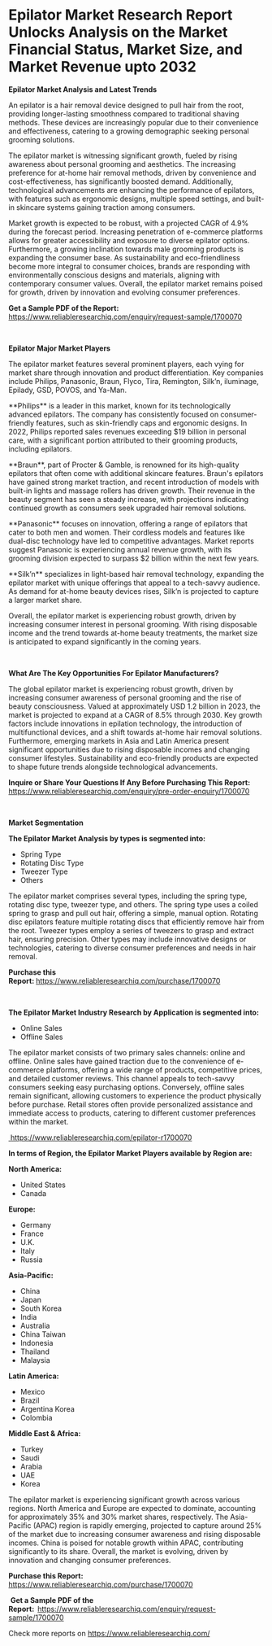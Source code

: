 <p><h1>Epilator Market Research Report Unlocks Analysis on the Market Financial Status, Market Size, and Market Revenue upto 2032</h1></p><p><strong>Epilator Market Analysis and Latest Trends</strong></p>
<p><p>An epilator is a hair removal device designed to pull hair from the root, providing longer-lasting smoothness compared to traditional shaving methods. These devices are increasingly popular due to their convenience and effectiveness, catering to a growing demographic seeking personal grooming solutions.</p><p>The epilator market is witnessing significant growth, fueled by rising awareness about personal grooming and aesthetics. The increasing preference for at-home hair removal methods, driven by convenience and cost-effectiveness, has significantly boosted demand. Additionally, technological advancements are enhancing the performance of epilators, with features such as ergonomic designs, multiple speed settings, and built-in skincare systems gaining traction among consumers.</p><p>Market growth is expected to be robust, with a projected CAGR of 4.9% during the forecast period. Increasing penetration of e-commerce platforms allows for greater accessibility and exposure to diverse epilator options. Furthermore, a growing inclination towards male grooming products is expanding the consumer base. As sustainability and eco-friendliness become more integral to consumer choices, brands are responding with environmentally conscious designs and materials, aligning with contemporary consumer values. Overall, the epilator market remains poised for growth, driven by innovation and evolving consumer preferences.</p></p>
<p><strong>Get a Sample PDF of the Report:&nbsp;</strong> <a href="https://www.reliableresearchiq.com/enquiry/request-sample/1700070?utm_campaign=1906&utm_medium=2&utm_source=Github&utm_content=ia&utm_term=06022025&utm_id=epilator">https://www.reliableresearchiq.com/enquiry/request-sample/1700070</a></p>
<p>&nbsp;</p>
<p><strong>Epilator Major Market Players</strong></p>
<p><p>The epilator market features several prominent players, each vying for market share through innovation and product differentiation. Key companies include Philips, Panasonic, Braun, Flyco, Tira, Remington, Silk’n, iluminage, Epilady, GSD, POVOS, and Ya-Man.</p><p>**Philips** is a leader in this market, known for its technologically advanced epilators. The company has consistently focused on consumer-friendly features, such as skin-friendly caps and ergonomic designs. In 2022, Philips reported sales revenues exceeding $19 billion in personal care, with a significant portion attributed to their grooming products, including epilators.</p><p>**Braun**, part of Procter & Gamble, is renowned for its high-quality epilators that often come with additional skincare features. Braun's epilators have gained strong market traction, and recent introduction of models with built-in lights and massage rollers has driven growth. Their revenue in the beauty segment has seen a steady increase, with projections indicating continued growth as consumers seek upgraded hair removal solutions.</p><p>**Panasonic** focuses on innovation, offering a range of epilators that cater to both men and women. Their cordless models and features like dual-disc technology have led to competitive advantages. Market reports suggest Panasonic is experiencing annual revenue growth, with its grooming division expected to surpass $2 billion within the next few years.</p><p>**Silk’n** specializes in light-based hair removal technology, expanding the epilator market with unique offerings that appeal to a tech-savvy audience. As demand for at-home beauty devices rises, Silk’n is projected to capture a larger market share.</p><p>Overall, the epilator market is experiencing robust growth, driven by increasing consumer interest in personal grooming. With rising disposable income and the trend towards at-home beauty treatments, the market size is anticipated to expand significantly in the coming years.</p></p>
<p>&nbsp;</p>
<p><strong>What Are The Key Opportunities For Epilator Manufacturers?</strong></p>
<p><p>The global epilator market is experiencing robust growth, driven by increasing consumer awareness of personal grooming and the rise of beauty consciousness. Valued at approximately USD 1.2 billion in 2023, the market is projected to expand at a CAGR of 8.5% through 2030. Key growth factors include innovations in epilation technology, the introduction of multifunctional devices, and a shift towards at-home hair removal solutions. Furthermore, emerging markets in Asia and Latin America present significant opportunities due to rising disposable incomes and changing consumer lifestyles. Sustainability and eco-friendly products are expected to shape future trends alongside technological advancements.</p></p>
<p><strong>Inquire or Share Your Questions If Any Before Purchasing This Report:</strong> <a href="https://www.reliableresearchiq.com/enquiry/pre-order-enquiry/1700070?utm_campaign=1906&utm_medium=2&utm_source=Github&utm_content=ia&utm_term=06022025&utm_id=epilator">https://www.reliableresearchiq.com/enquiry/pre-order-enquiry/1700070</a></p>
<p>&nbsp;</p>
<p><strong>Market Segmentation</strong></p>
<p><strong>The Epilator Market Analysis by types is segmented into:</strong></p>
<p><ul><li>Spring Type</li><li>Rotating Disc Type</li><li>Tweezer Type</li><li>Others</li></ul></p>
<p><p>The epilator market comprises several types, including the spring type, rotating disc type, tweezer type, and others. The spring type uses a coiled spring to grasp and pull out hair, offering a simple, manual option. Rotating disc epilators feature multiple rotating discs that efficiently remove hair from the root. Tweezer types employ a series of tweezers to grasp and extract hair, ensuring precision. Other types may include innovative designs or technologies, catering to diverse consumer preferences and needs in hair removal.</p></p>
<p><strong>Purchase this Report:&nbsp;</strong><a href="https://www.reliableresearchiq.com/purchase/1700070?utm_campaign=1906&utm_medium=2&utm_source=Github&utm_content=ia&utm_term=06022025&utm_id=epilator">https://www.reliableresearchiq.com/purchase/1700070</a></p>
<p>&nbsp;</p>
<p><strong>The Epilator Market Industry Research by Application is segmented into:</strong></p>
<p><ul><li>Online Sales</li><li>Offline Sales</li></ul></p>
<p><p>The epilator market consists of two primary sales channels: online and offline. Online sales have gained traction due to the convenience of e-commerce platforms, offering a wide range of products, competitive prices, and detailed customer reviews. This channel appeals to tech-savvy consumers seeking easy purchasing options. Conversely, offline sales remain significant, allowing customers to experience the product physically before purchase. Retail stores often provide personalized assistance and immediate access to products, catering to different customer preferences within the market.</p></p>
<p><a href="https://www.reliableresearchiq.com/epilator-r1700070?utm_campaign=1906&utm_medium=2&utm_source=Github&utm_content=ia&utm_term=06022025&utm_id=epilator">&nbsp;https://www.reliableresearchiq.com/epilator-r1700070</a></p>
<p><strong>In terms of Region, the Epilator Market Players available by Region are:</strong></p>
<p>
    <p> <strong> North America: </strong>
        <ul>
            <li>United States</li>
            <li>Canada</li>
        </ul>
        </p> 
    <p> <strong> Europe: </strong>
        <ul>
            <li>Germany</li>
            <li>France</li>
            <li>U.K.</li>
            <li>Italy</li>
            <li>Russia</li>
        </ul>
        </p> 
    <p> <strong> Asia-Pacific: </strong>
        <ul>
            <li>China</li>
            <li>Japan</li>
            <li>South Korea</li>
            <li>India</li>
            <li>Australia</li>
            <li>China Taiwan</li>
            <li>Indonesia</li>
            <li>Thailand</li>
            <li>Malaysia</li>
        </ul>
        </p> 
    <p> <strong> Latin America: </strong>
        <ul>
            <li>Mexico</li>
            <li>Brazil</li>
            <li>Argentina Korea</li>
            <li>Colombia</li>
        </ul>
        </p> 
    <p> <strong> Middle East & Africa: </strong>
        <ul>
            <li>Turkey</li>
            <li>Saudi</li>
            <li>Arabia</li>
            <li>UAE</li>
            <li>Korea</li>
        </ul>
    </p>
    </p>
<p><p>The epilator market is experiencing significant growth across various regions. North America and Europe are expected to dominate, accounting for approximately 35% and 30% market shares, respectively. The Asia-Pacific (APAC) region is rapidly emerging, projected to capture around 25% of the market due to increasing consumer awareness and rising disposable incomes. China is poised for notable growth within APAC, contributing significantly to its share. Overall, the market is evolving, driven by innovation and changing consumer preferences.</p></p>
<p><strong>Purchase this Report: </strong><a href="https://www.reliableresearchiq.com/purchase/1700070?utm_campaign=1906&utm_medium=2&utm_source=Github&utm_content=ia&utm_term=06022025&utm_id=epilator">https://www.reliableresearchiq.com/purchase/1700070</a></p>
<p>&nbsp;<strong>Get a Sample PDF of the Report:&nbsp;&nbsp;</strong><a href="https://www.reliableresearchiq.com/enquiry/request-sample/1700070?utm_campaign=1906&utm_medium=2&utm_source=Github&utm_content=ia&utm_term=06022025&utm_id=epilator">https://www.reliableresearchiq.com/enquiry/request-sample/1700070</a></p>
<p><strong></strong></p>
<p>Check more reports on <a href="https://www.reliableresearchiq.com/?utm_campaign=1906&utm_medium=2&utm_source=Github&utm_content=ia&utm_term=06022025&utm_id=epilator">https://www.reliableresearchiq.com/</a></p>